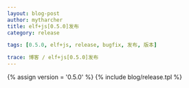 ```yaml
---
layout: blog-post
author: mytharcher
title: elf+js[0.5.0]发布
category: release

tags: [0.5.0, elf+js, release, bugfix, 发布, 版本]

trace: 博客 / elf+js[0.5.0]发布
---
```


{% assign version = '0.5.0' %}
{% include blog/release.tpl %}
